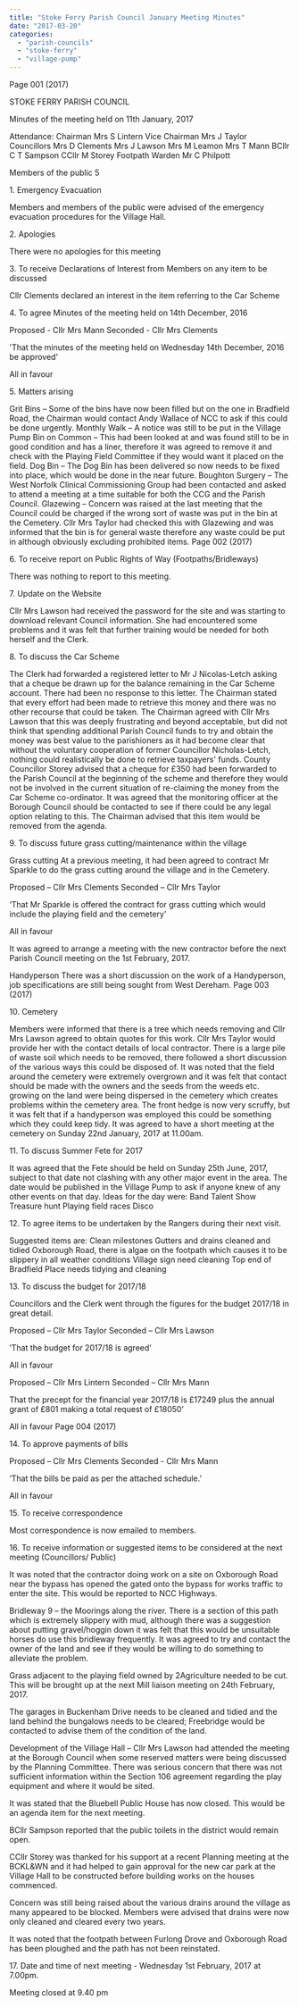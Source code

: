 ```yaml
---
title: "Stoke Ferry Parish Council January Meeting Minutes"
date: "2017-03-20"
categories: 
  - "parish-councils"
  - "stoke-ferry"
  - "village-pump"
---
```


Page 001 (2017)

STOKE FERRY PARISH COUNCIL

Minutes of the meeting held on 11th January, 2017

Attendance: Chairman Mrs S Lintern Vice Chairman Mrs J Taylor Councillors Mrs D Clements Mrs J Lawson Mrs M Leamon Mrs T Mann BCllr C T Sampson CCllr M Storey Footpath Warden Mr C Philpott

Members of the public 5

1\. Emergency Evacuation

Members and members of the public were advised of the emergency evacuation procedures for the Village Hall.

2\. Apologies

There were no apologies for this meeting

3\. To receive Declarations of Interest from Members on any item to be discussed

Cllr Clements declared an interest in the item referring to the Car Scheme

4\. To agree Minutes of the meeting held on 14th December, 2016

Proposed - Cllr Mrs Mann Seconded - Cllr Mrs Clements

'That the minutes of the meeting held on Wednesday 14th December, 2016 be approved'

All in favour

5\. Matters arising

Grit Bins – Some of the bins have now been filled but on the one in Bradfield Road, the Chairman would contact Andy Wallace of NCC to ask if this could be done urgently. Monthly Walk – A notice was still to be put in the Village Pump Bin on Common – This had been looked at and was found still to be in good condition and has a liner, therefore it was agreed to remove it and check with the Playing Field Committee if they would want it placed on the field. Dog Bin – The Dog Bin has been delivered so now needs to be fixed into place, which would be done in the near future. Boughton Surgery – The West Norfolk Clinical Commissioning Group had been contacted and asked to attend a meeting at a time suitable for both the CCG and the Parish Council. Glazewing – Concern was raised at the last meeting that the Council could be charged if the wrong sort of waste was put in the bin at the Cemetery. Cllr Mrs Taylor had checked this with Glazewing and was informed that the bin is for general waste therefore any waste could be put in although obviously excluding prohibited items. Page 002 (2017)

6\. To receive report on Public Rights of Way (Footpaths/Bridleways)

There was nothing to report to this meeting.

7\. Update on the Website

Cllr Mrs Lawson had received the password for the site and was starting to download relevant Council information. She had encountered some problems and it was felt that further training would be needed for both herself and the Clerk.

8\. To discuss the Car Scheme

The Clerk had forwarded a registered letter to Mr J Nicolas-Letch asking that a cheque be drawn up for the balance remaining in the Car Scheme account. There had been no response to this letter. The Chairman stated that every effort had been made to retrieve this money and there was no other recourse that could be taken. The Chairman agreed with Cllr Mrs Lawson that this was deeply frustrating and beyond acceptable, but did not think that spending additional Parish Council funds to try and obtain the money was best value to the parishioners as it had become clear that without the voluntary cooperation of former Councillor Nicholas-Letch, nothing could realistically be done to retrieve taxpayers' funds. County Councillor Storey advised that a cheque for £350 had been forwarded to the Parish Council at the beginning of the scheme and therefore they would not be involved in the current situation of re-claiming the money from the Car Scheme co-ordinator. It was agreed that the monitoring officer at the Borough Council should be contacted to see if there could be any legal option relating to this. The Chairman advised that this item would be removed from the agenda.

9\. To discuss future grass cutting/maintenance within the village

Grass cutting At a previous meeting, it had been agreed to contract Mr Sparkle to do the grass cutting around the village and in the Cemetery.

Proposed – Cllr Mrs Clements Seconded – Cllr Mrs Taylor

‘That Mr Sparkle is offered the contract for grass cutting which would include the playing field and the cemetery’

All in favour

It was agreed to arrange a meeting with the new contractor before the next Parish Council meeting on the 1st February, 2017.

Handyperson There was a short discussion on the work of a Handyperson, job specifications are still being sought from West Dereham. Page 003 (2017)

10\. Cemetery

Members were informed that there is a tree which needs removing and Cllr Mrs Lawson agreed to obtain quotes for this work. Cllr Mrs Taylor would provide her with the contact details of local contractor. There is a large pile of waste soil which needs to be removed, there followed a short discussion of the various ways this could be disposed of. It was noted that the field around the cemetery were extremely overgrown and it was felt that contact should be made with the owners and the seeds from the weeds etc. growing on the land were being dispersed in the cemetery which creates problems within the cemetery area. The front hedge is now very scruffy, but it was felt that if a handyperson was employed this could be something which they could keep tidy. It was agreed to have a short meeting at the cemetery on Sunday 22nd January, 2017 at 11.00am.

11\. To discuss Summer Fete for 2017

It was agreed that the Fete should be held on Sunday 25th June, 2017, subject to that date not clashing with any other major event in the area. The date would be published in the Village Pump to ask if anyone knew of any other events on that day. Ideas for the day were: Band Talent Show Treasure hunt Playing field races Disco

12\. To agree items to be undertaken by the Rangers during their next visit.

Suggested items are: Clean milestones Gutters and drains cleaned and tidied Oxborough Road, there is algae on the footpath which causes it to be slippery in all weather conditions Village sign need cleaning Top end of Bradfield Place needs tidying and cleaning

13\. To discuss the budget for 2017/18

Councillors and the Clerk went through the figures for the budget 2017/18 in great detail.

Proposed – Cllr Mrs Taylor Seconded – Cllr Mrs Lawson

‘That the budget for 2017/18 is agreed’

All in favour

Proposed – Cllr Mrs Lintern Seconded – Cllr Mrs Mann

That the precept for the financial year 2017/18 is £17249 plus the annual grant of £801 making a total request of £18050’

All in favour Page 004 (2017)

14\. To approve payments of bills

Proposed – Cllr Mrs Clements Seconded - Cllr Mrs Mann

‘That the bills be paid as per the attached schedule.’

All in favour

15\. To receive correspondence

Most correspondence is now emailed to members.

16\. To receive information or suggested items to be considered at the next meeting (Councillors/ Public)

It was noted that the contractor doing work on a site on Oxborough Road near the bypass has opened the gated onto the bypass for works traffic to enter the site. This would be reported to NCC Highways.

Bridleway 9 – the Moorings along the river. There is a section of this path which is extremely slippery with mud, although there was a suggestion about putting gravel/hoggin down it was felt that this would be unsuitable horses do use this bridleway frequently. It was agreed to try and contact the owner of the land and see if they would be willing to do something to alleviate the problem.

Grass adjacent to the playing field owned by 2Agriculture needed to be cut. This will be brought up at the next Mill liaison meeting on 24th February, 2017.

The garages in Buckenham Drive needs to be cleaned and tidied and the land behind the bungalows needs to be cleared; Freebridge would be contacted to advise them of the condition of the land.

Development of the Village Hall – Cllr Mrs Lawson had attended the meeting at the Borough Council when some reserved matters were being discussed by the Planning Committee. There was serious concern that there was not sufficient information within the Section 106 agreement regarding the play equipment and where it would be sited.

It was stated that the Bluebell Public House has now closed. This would be an agenda item for the next meeting.

BCllr Sampson reported that the public toilets in the district would remain open.

CCllr Storey was thanked for his support at a recent Planning meeting at the BCKL&WN and it had helped to gain approval for the new car park at the Village Hall to be constructed before building works on the houses commenced.

Concern was still being raised about the various drains around the village as many appeared to be blocked. Members were advised that drains were now only cleaned and cleared every two years.

It was noted that the footpath between Furlong Drove and Oxborough Road has been ploughed and the path has not been reinstated.

17\. Date and time of next meeting - Wednesday 1st February, 2017 at 7.00pm.

Meeting closed at 9.40 pm
